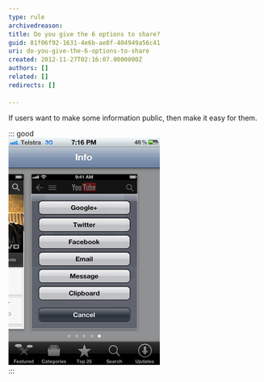 ```yaml
---
type: rule
archivedreason: 
title: Do you give the 6 options to share?
guid: 81f06f92-1631-4e6b-ae8f-404949a56c41
uri: do-you-give-the-6-options-to-share
created: 2012-11-27T02:16:07.0000000Z
authors: []
related: []
redirects: []

---
```


If users want to make some information public, then make it easy for them.

<!--endintro-->

::: good  
![Figure: Good example – User can easily share information via 6 avenues, Google+, Twitter, Facebook, email, SMS, and copy to clipboard for pasting.](../../assets/social-networks.jpg)  
:::
